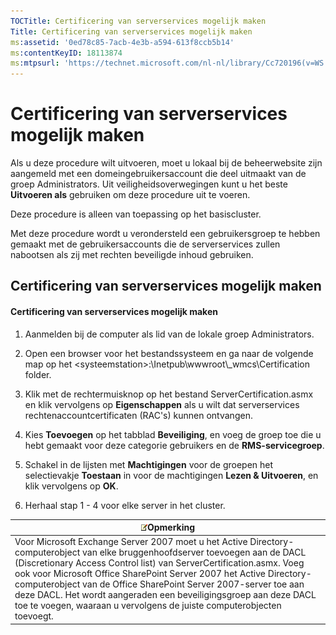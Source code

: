 ```yaml
---
TOCTitle: Certificering van serverservices mogelijk maken
Title: Certificering van serverservices mogelijk maken
ms:assetid: '0ed78c85-7acb-4e3b-a594-613f8ccb5b14'
ms:contentKeyID: 18113874
ms:mtpsurl: 'https://technet.microsoft.com/nl-nl/library/Cc720196(v=WS.10)'
---
```


Certificering van serverservices mogelijk maken
===============================================

Als u deze procedure wilt uitvoeren, moet u lokaal bij de beheerwebsite zijn aangemeld met een domeingebruikersaccount die deel uitmaakt van de groep Administrators. Uit veiligheidsoverwegingen kunt u het beste **Uitvoeren als** gebruiken om deze procedure uit te voeren.

Deze procedure is alleen van toepassing op het basiscluster.

Met deze procedure wordt u verondersteld een gebruikersgroep te hebben gemaakt met de gebruikersaccounts die de serverservices zullen nabootsen als zij met rechten beveiligde inhoud gebruiken.

Certificering van serverservices mogelijk maken
-----------------------------------------------

#### Certificering van serverservices mogelijk maken

1.  Aanmelden bij de computer als lid van de lokale groep Administrators.

2.  Open een browser voor het bestandssysteem en ga naar de volgende map op het &lt;systeemstation&gt;:\\Inetpub\\wwwroot\\\_wmcs\\Certification folder.

3.  Klik met de rechtermuisknop op het bestand ServerCertification.asmx en klik vervolgens op **Eigenschappen** als u wilt dat serverservices rechtenaccountcertificaten (RAC's) kunnen ontvangen.

4.  Kies **Toevoegen** op het tabblad **Beveiliging**, en voeg de groep toe die u hebt gemaakt voor deze categorie gebruikers en de **RMS-servicegroep**.

5.  Schakel in de lijsten met **Machtigingen** voor de groepen het selectievakje **Toestaan** in voor de machtigingen **Lezen & Uitvoeren**, en klik vervolgens op **OK**.

6.  Herhaal stap 1 - 4 voor elke server in het cluster.

| ![](images/Cc720196.note(WS.10).gif)Opmerking                                                                                                                                                                                                                                                                                                                                                                                                                    |
|-----------------------------------------------------------------------------------------------------------------------------------------------------------------------------------------------------------------------------------------------------------------------------------------------------------------------------------------------------------------------------------------------------------------------------------------------------------------------------------------------|
| Voor Microsoft Exchange Server 2007 moet u het Active Directory-computerobject van elke bruggenhoofdserver toevoegen aan de DACL (Discretionary Access Control list) van ServerCertification.asmx. Voeg ook voor Microsoft Office SharePoint Server 2007 het Active Directory-computerobject van de Office SharePoint Server 2007-server toe aan deze DACL. Het wordt aangeraden een beveiligingsgroep aan deze DACL toe te voegen, waaraan u vervolgens de juiste computerobjecten toevoegt. |
